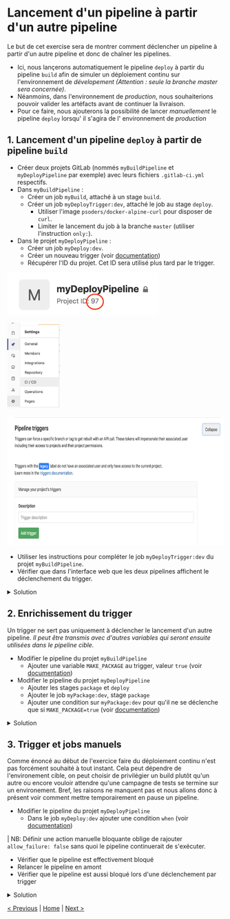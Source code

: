 # Lancement d'un pipeline à partir d'un autre pipeline

Le but de cet exercise sera de montrer comment déclencher un pipeline à partir d'un autre pipeline et donc de chaîner les pipelines.

* Ici, nous lançerons automatiquement le pipeline `deploy` à partir du pipeline `build` afin de simuler un déploiement continu sur l'environnement de *dévelopement* _(Attention : seule la branche master sera concernée)_.  
* Néanmoins, dans l'environnement de *production*, nous souhaiterions pouvoir valider les artéfacts avant de continuer la livraison. 
* Pour ce faire, nous ajouterons la possibilité de lancer *manuellement* le pipeline `deploy` lorsqu' il s'agira de l' environnement de *production* 

## 1. Lancement d'un pipeline `deploy` à partir de pipeline `build`

* Créer deux projets GitLab (nommés `myBuildPipeline` et `myDeployPipeline` par exemple) avec leurs fichiers `.gitlab-ci.yml` respectifs.
* Dans `myBuildPipeline` : 
    * Créer un job `myBuild`, attaché à un stage `build`.
    * Créer un job `myDeployTrigger:dev`, attaché le job au stage `deploy`.
        * Utiliser l'image `psoders/docker-alpine-curl` pour disposer de `curl`.
        * Limiter le lancement du job à la branche `master` (utiliser l'instruction `only:`).
* Dans le projet `myDeployPipeline` : 
    * Créer un job `myDeploy:dev`. 
    * Créer un nouveau trigger (voir [documentation](https://docs.gitlab.com/ce/ci/triggers/README.html#ci-job-token))
    * Récupérer l'ID du projet. Cet ID sera utilisé plus tard par le trigger.

<p>
<img src="project-id.png" height="100">
</p> 

<p>
<img src="ci-cd-settings.png" height="200">
</p> 

<p>
<img src="trigger.png" height="300">
</p> 

* Utiliser les instructions pour compléter le job `myDeployTrigger:dev` du projet `myBuildPipeline`.
* Vérifier que dans l'interface web que les deux pipelines affichent le déclenchement du trigger.

<details>
<summary>Solution</summary>
<p>

```yaml

myBuild:
    stage: build
    script:
        - echo "Build"
    
myDeployTrigger:dev:
    stage: deploy
    image: psoders/docker-alpine-curl
    script:   
        - curl --request POST --form "token=$CI_JOB_TOKEN" --form ref=master https://gitlab.com/api/v4/projects/<myDeployPipeline_project_id>/trigger/pipeline
    only:
        - master
```

```yaml

myDeploy:dev:
    stage: deploy
    script:
        - echo "Deploy"
```

</p>
</details>

## 2. Enrichissement du trigger

Un trigger ne sert pas uniquement à déclencher le lancement d'un autre pipeline. 
*Il peut être transmis avec d'autres variables qui seront ensuite utilisées dans le pipeline cible.*

* Modifier le pipeline du projet `myBuildPipeline`
    * Ajouter une variable `MAKE_PACKAGE` au trigger, valeur `true` (voir [documentation](https://docs.gitlab.com/ce/ci/triggers/#making-use-of-trigger-variables))
* Modifier le pipeline du projet `myDeployPipeline`
    * Ajouter les stages `package` et `deploy`
    * Ajouter le job `myPackage:dev`, stage `package`
    * Ajouter une condition sur `myPackage:dev` pour qu'il ne se déclenche que si `MAKE_PACKAGE=true` (voir [documentation](https://docs.gitlab.com/ce/ci/yaml/README.html#onlyvariablesexceptvariables))   

<details>
<summary>Solution</summary>
<p>

```yaml
myBuild:
    stage: build
    script:
        - echo "Build"
    
myDeployTrigger:dev:
    stage: deploy
    image: psoders/docker-alpine-curl
    script:   
        - curl --request POST --form "token=$CI_JOB_TOKEN" --form ref=master --form "variables[MAKE_PACKAGE]=true" https://gitlab.com/api/v4/projects/11802990/trigger/pipeline
    only:
        - master
```

```yaml
stages:
    - package
    - deploy

myPackage:dev:
    stage: package
    script:
        - echo "Package"
    only:
        variables:
            - $MAKE_PACKAGE == "true"
             
myDeploy:dev:
    stage: deploy
    script:
        - echo "Deploy"
```

</p>
</details>

## 3. Trigger et jobs manuels

Comme énoncé au début de l'exercice faire du déploiement continu n'est pas forcément souhaité à tout instant.
Cela peut dépendre de l'environement cible, on peut choisir de privilégier un build plutôt qu'un autre ou encore vouloir attendre qu'une campagne de tests se termine sur un environement.
Bref, les raisons ne manquent pas et nous allons donc à présent voir comment mettre temporairement en pause un pipeline.  

* Modifier le pipeline du projet `myDeployPipeline`
    * Dans le job `myDeploy:dev` ajouter une condition `when` (voir [documentation](https://docs.gitlab.com/ce/ci/yaml/README.html#when))
    
| NB: Définir une action manuelle bloquante oblige de rajouter `allow_failure: false` sans quoi le pipeline continuerait de s'exécuter.

* Vérifier que le pipeline est effectivement bloqué
* Relancer le pipeline en amont
* Vérifier que le pipeline est aussi bloqué lors d'une déclenchement par trigger

<details>
<summary>Solution</summary>
<p>

```yaml
stages:
    - package
    - deploy

myPackage:dev:
    stage: package
    script:
        - echo "Package"
    only:
        variables:
            - $MAKE_PACKAGE == "true"
             
myDeploy:dev:
    stage: deploy
    script:
        - echo "Deploy"
    when: manual
    allow_failure: false
```

</p>
</details>

[< Previous](../exercice_4) | [Home](..) | [Next >](../exercice_6)